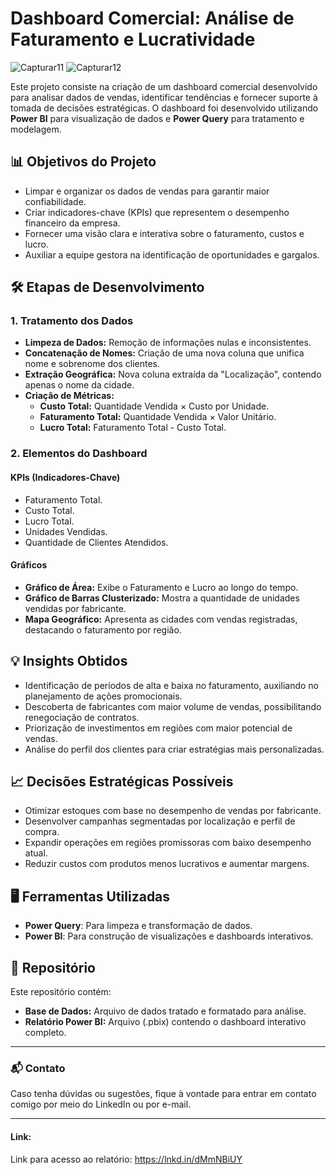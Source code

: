 # Dashboard Comercial: Análise de Faturamento e Lucratividade

![Capturar11](https://github.com/user-attachments/assets/1047f3db-b7d1-4afa-be98-37c3841a0b36)
![Capturar12](https://github.com/user-attachments/assets/4a9a1da4-f6cf-42c1-980f-da2a42f33495)


Este projeto consiste na criação de um dashboard comercial desenvolvido para analisar dados de vendas, identificar tendências e fornecer suporte à tomada de decisões estratégicas. O dashboard foi desenvolvido utilizando **Power BI** para visualização de dados e **Power Query** para tratamento e modelagem.

## 📊 **Objetivos do Projeto**
- Limpar e organizar os dados de vendas para garantir maior confiabilidade.
- Criar indicadores-chave (KPIs) que representem o desempenho financeiro da empresa.
- Fornecer uma visão clara e interativa sobre o faturamento, custos e lucro.
- Auxiliar a equipe gestora na identificação de oportunidades e gargalos.

## 🛠️ **Etapas de Desenvolvimento**

### 1. **Tratamento dos Dados**
- **Limpeza de Dados:** Remoção de informações nulas e inconsistentes.
- **Concatenação de Nomes:** Criação de uma nova coluna que unifica nome e sobrenome dos clientes.
- **Extração Geográfica:** Nova coluna extraída da "Localização", contendo apenas o nome da cidade.
- **Criação de Métricas:**
  - **Custo Total:** Quantidade Vendida × Custo por Unidade.
  - **Faturamento Total:** Quantidade Vendida × Valor Unitário.
  - **Lucro Total:** Faturamento Total - Custo Total.

### 2. **Elementos do Dashboard**

#### **KPIs (Indicadores-Chave)**
- Faturamento Total.
- Custo Total.
- Lucro Total.
- Unidades Vendidas.
- Quantidade de Clientes Atendidos.

#### **Gráficos**
- **Gráfico de Área:** Exibe o Faturamento e Lucro ao longo do tempo.
- **Gráfico de Barras Clusterizado:** Mostra a quantidade de unidades vendidas por fabricante.
- **Mapa Geográfico:** Apresenta as cidades com vendas registradas, destacando o faturamento por região.

## 💡 **Insights Obtidos**
- Identificação de períodos de alta e baixa no faturamento, auxiliando no planejamento de ações promocionais.
- Descoberta de fabricantes com maior volume de vendas, possibilitando renegociação de contratos.
- Priorização de investimentos em regiões com maior potencial de vendas.
- Análise do perfil dos clientes para criar estratégias mais personalizadas.

## 📈 **Decisões Estratégicas Possíveis**
- Otimizar estoques com base no desempenho de vendas por fabricante.
- Desenvolver campanhas segmentadas por localização e perfil de compra.
- Expandir operações em regiões promissoras com baixo desempenho atual.
- Reduzir custos com produtos menos lucrativos e aumentar margens.

## 🖥️ **Ferramentas Utilizadas**
- **Power Query**: Para limpeza e transformação de dados.
- **Power BI**: Para construção de visualizações e dashboards interativos.

## 📂 **Repositório**
Este repositório contém:
- **Base de Dados:** Arquivo de dados tratado e formatado para análise.
- **Relatório Power BI:** Arquivo (.pbix) contendo o dashboard interativo completo.

---

### 📬 **Contato**
Caso tenha dúvidas ou sugestões, fique à vontade para entrar em contato comigo por meio do LinkedIn ou por e-mail. 

---

#### Link:
Link para acesso ao relatório: https://lnkd.in/dMmNBiUY
